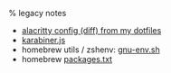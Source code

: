 % legacy notes

- [alacritty config (diff) from my dotfiles](alacritty.diff)
- [karabiner.js](karabiner.js)
- homebrew utils / zshenv: [gnu-env.sh](gnu-env.sh)
- homebrew [packages.txt](packages.txt)
